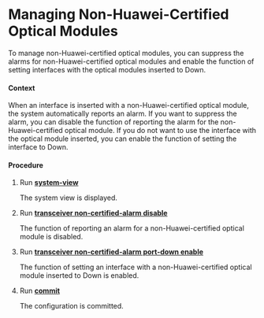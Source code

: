 Managing Non-Huawei-Certified Optical Modules
=============================================

To manage non-Huawei-certified optical modules, you can suppress the alarms for non-Huawei-certified optical modules and enable the function of setting interfaces with the optical modules inserted to Down.

#### Context

When an interface is inserted with a non-Huawei-certified optical module, the system automatically reports an alarm. If you want to suppress the alarm, you can disable the function of reporting the alarm for the non-Huawei-certified optical module. If you do not want to use the interface with the optical module inserted, you can enable the function of setting the interface to Down.


#### Procedure

1. Run [**system-view**](cmdqueryname=system-view)
   
   
   
   The system view is displayed.
2. Run [**transceiver non-certified-alarm disable**](cmdqueryname=transceiver+non-certified-alarm+disable)
   
   
   
   The function of reporting an alarm for a non-Huawei-certified optical module is disabled.
3. Run [**transceiver non-certified-alarm port-down enable**](cmdqueryname=transceiver+non-certified-alarm+port-down+enable)
   
   
   
   The function of setting an interface with a non-Huawei-certified optical module inserted to Down is enabled.
4. Run [**commit**](cmdqueryname=commit)
   
   
   
   The configuration is committed.